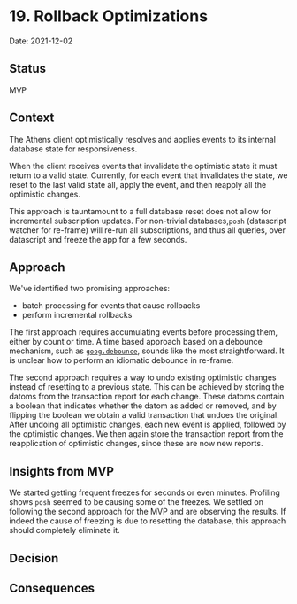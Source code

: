 # 19. Rollback Optimizations

Date: 2021-12-02


## Status

MVP


## Context

The Athens client optimistically resolves and applies events to its internal database state for responsiveness.

When the client receives events that invalidate the optimistic state it must return to a valid state.
Currently, for each event that invalidates the state, we reset to the last valid state all, apply the event, and then reapply all the optimistic changes.

This approach is tauntamount to a full database reset does not allow for incremental subscription updates.
For non-trivial databases,`posh` (datascript watcher for re-frame) will re-run all subscriptions, and thus all queries, over datascript and freeze the app for a few seconds.


## Approach

We've identified two promising approaches:
- batch processing for events that cause rollbacks
- perform incremental rollbacks

The first approach requires accumulating events before processing them, either by count or time.
A time based approach based on a debounce mechanism, such as [`goog.debounce`](https://google.github.io/closure-library/api/goog.functions.html), sounds like the most straightforward.
It is unclear how to perform an idiomatic debounce in re-frame. 

The second approach requires a way to undo existing optimistic changes instead of resetting to a previous state.
This can be achieved by storing the datoms from the transaction report for each change.
These datoms contain a boolean that indicates whether the datom as added or removed, and by flipping the boolean we obtain a valid transaction that undoes the original.
After undoing all optimistic changes, each new event is applied, followed by the optimistic changes.
We then again store the transaction report from the reapplication of optimistic changes, since these are now new reports.


## Insights from MVP

We started getting frequent freezes for seconds or even minutes.
Profiling shows `posh` seemed to be causing some of the freezes.
We settled on following the second approach for the MVP and are observing the results.
If indeed the cause of freezing is due to resetting the database, this approach should completely eliminate it.


## Decision


## Consequences
